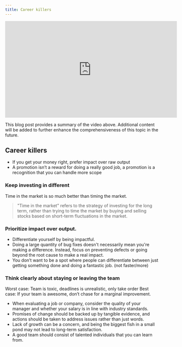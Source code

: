 ```yaml
---
title: Career killers
---
```


<iframe width="560" height="315" src="https://www.youtube.com/embed/uX719LQBLXw?si=iOSZBN1UY0KPa6FW" title="YouTube video player" frameborder="0" allow="accelerometer; autoplay; clipboard-write; encrypted-media; gyroscope; picture-in-picture; web-share" allowfullscreen></iframe>

This blog post provides a summary of the video above. Additional content will be added to further enhance the comprehensiveness of this topic in the future.

## Career killers

- If you get your money right, prefer impact over raw output
- A promotion isn’t a reward for doing a really good job, a promotion is a recognition that you can handle more scope

### Keep investing in different
Time in the market is so much better than timing the market.

> "Time in the market" refers to the strategy of investing for the long term, rather than trying to time the market by buying and selling stocks based on short-term fluctuations in the market.

### Prioritize impact over output.
- Differentiate yourself by being impactful.
- Doing a large quantity of bug fixes doesn't necessarily mean you're making a difference. Instead, focus on preventing defects or going beyond the root cause to make a real impact.
- You don’t want to be a spot where people can differentiate between just getting something done and doing a fantastic job. (not faster/more)

### Think clearly about staying or leaving the team

Worst case: Team is toxic, deadlines is unrealistic, only take order
Best case: If your team is awesome, don’t chase for a marginal improvement.

- When evaluating a job or company, consider the quality of your manager and whether your salary is in line with industry standards.
- Promises of change should be backed up by tangible evidence, and actions should be taken to address issues rather than just words.
- Lack of growth can be a concern, and being the biggest fish in a small pond may not lead to long-term satisfaction.
- A good team should consist of talented individuals that you can learn from.
